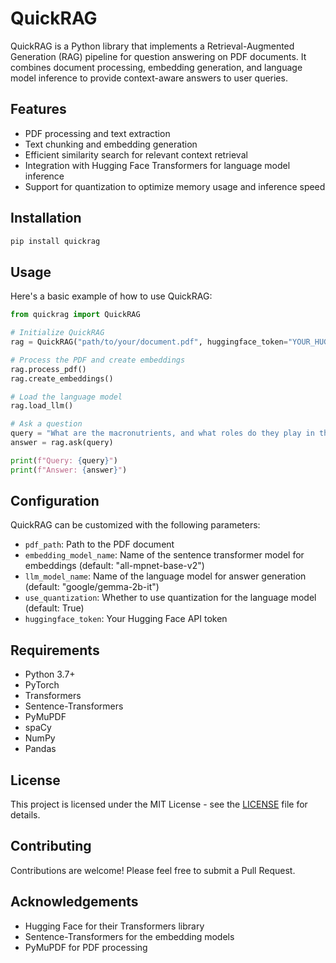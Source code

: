 # QuickRAG

QuickRAG is a Python library that implements a Retrieval-Augmented Generation (RAG) pipeline for question answering on PDF documents. It combines document processing, embedding generation, and language model inference to provide context-aware answers to user queries.

## Features

- PDF processing and text extraction
- Text chunking and embedding generation
- Efficient similarity search for relevant context retrieval
- Integration with Hugging Face Transformers for language model inference
- Support for quantization to optimize memory usage and inference speed

## Installation

```bash
pip install quickrag
```

## Usage

Here's a basic example of how to use QuickRAG:

```python
from quickrag import QuickRAG

# Initialize QuickRAG
rag = QuickRAG("path/to/your/document.pdf", huggingface_token="YOUR_HUGGINGFACE_TOKEN")

# Process the PDF and create embeddings
rag.process_pdf()
rag.create_embeddings()

# Load the language model
rag.load_llm()

# Ask a question
query = "What are the macronutrients, and what roles do they play in the human body?"
answer = rag.ask(query)

print(f"Query: {query}")
print(f"Answer: {answer}")
```

## Configuration

QuickRAG can be customized with the following parameters:

- `pdf_path`: Path to the PDF document
- `embedding_model_name`: Name of the sentence transformer model for embeddings (default: "all-mpnet-base-v2")
- `llm_model_name`: Name of the language model for answer generation (default: "google/gemma-2b-it")
- `use_quantization`: Whether to use quantization for the language model (default: True)
- `huggingface_token`: Your Hugging Face API token

## Requirements

- Python 3.7+
- PyTorch
- Transformers
- Sentence-Transformers
- PyMuPDF
- spaCy
- NumPy
- Pandas

## License

This project is licensed under the MIT License - see the [LICENSE](LICENSE) file for details.

## Contributing

Contributions are welcome! Please feel free to submit a Pull Request.

## Acknowledgements

- Hugging Face for their Transformers library
- Sentence-Transformers for the embedding models
- PyMuPDF for PDF processing
